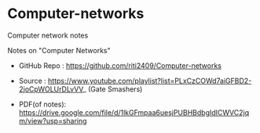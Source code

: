# Computer-networks
Computer network notes

Notes on "Computer Networks"

- GitHub Repo : https://github.com/riti2409/Computer-networks

- Source : https://www.youtube.com/playlist?list=PLxCzCOWd7aiGFBD2-2joCpWOLUrDLvVV_ (Gate Smashers) 


- PDF(of notes): https://drive.google.com/file/d/1lkGFmpaa6uesjPUBHBdbgIdICWVC2jqm/view?usp=sharing
